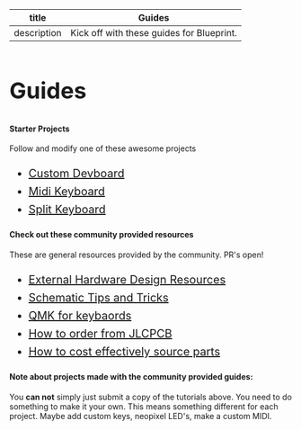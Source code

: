 | title | Guides |
| --- | --- |
| description | Kick off with these guides for Blueprint. |

<h1 style="font-size: 2.5rem; line-height: 1.6;">Guides</h1>

#### Starter Projects
Follow and modify one of these awesome projects

<ul style="font-size: 1.25rem; line-height: 1.6;">
<li><a href="/guides/devboard">Custom Devboard</a></li>
<li><a href="/guides/midi">Midi Keyboard</a></li>
<li><a href="/guides/split-keyboard">Split Keyboard</a></li>
</ul>

#### Check out these community provided resources
These are general resources provided by the community. PR's open!
<ul style="font-size: 1.25rem; line-height: 1.6;">
<li><a href="/guides/design-resources">External Hardware Design Resources</a></li>
<li><a href="/guides/schematic-tips">Schematic Tips and Tricks</a></li>
<li><a href="/guides/qmk">QMK for keybaords</a></li>
<li><a href="/docs/jlc-ordering">How to order from JLCPCB</a></li>
<li><a href="/docs/parts-sourcing">How to cost effectively source parts</a></li>



</ul>

#### Note about projects made with the community provided guides:
You **can not** simply just submit a copy of the tutorials above. You need to do something to make it your own. This means something different for each project. Maybe add custom keys, neopixel LED's, make a custom MIDI.